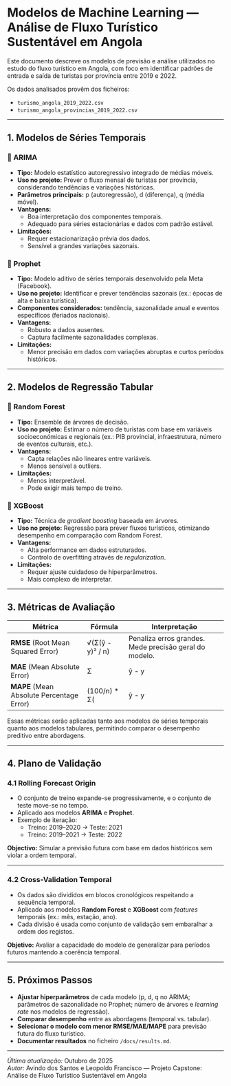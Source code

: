 # Modelos de Machine Learning — Análise de Fluxo Turístico Sustentável em Angola

Este documento descreve os modelos de previsão e análise utilizados no estudo do fluxo turístico em Angola, com foco em identificar padrões de entrada e saída de turistas por província entre 2019 e 2022.  

Os dados analisados provêm dos ficheiros:
- `turismo_angola_2019_2022.csv`
- `turismo_angola_provincias_2019_2022.csv`

---

## 1. Modelos de Séries Temporais

### 🔹 ARIMA
- **Tipo:** Modelo estatístico autoregressivo integrado de médias móveis.  
- **Uso no projeto:** Prever o fluxo mensal de turistas por província, considerando tendências e variações históricas.  
- **Parâmetros principais:** p (autoregressão), d (diferença), q (média móvel).  
- **Vantagens:**  
  - Boa interpretação dos componentes temporais.  
  - Adequado para séries estacionárias e dados com padrão estável.  
- **Limitações:**  
  - Requer estacionarização prévia dos dados.  
  - Sensível a grandes variações sazonais.

### 🔹 Prophet
- **Tipo:** Modelo aditivo de séries temporais desenvolvido pela Meta (Facebook).  
- **Uso no projeto:** Identificar e prever tendências sazonais (ex.: épocas de alta e baixa turística).  
- **Componentes considerados:** tendência, sazonalidade anual e eventos específicos (feriados nacionais).  
- **Vantagens:**  
  - Robusto a dados ausentes.  
  - Captura facilmente sazonalidades complexas.  
- **Limitações:**  
  - Menor precisão em dados com variações abruptas e curtos períodos históricos.

---

## 2. Modelos de Regressão Tabular

### 🔹 Random Forest
- **Tipo:** Ensemble de árvores de decisão.  
- **Uso no projeto:** Estimar o número de turistas com base em variáveis socioeconómicas e regionais (ex.: PIB provincial, infraestrutura, número de eventos culturais, etc.).  
- **Vantagens:**  
  - Capta relações não lineares entre variáveis.  
  - Menos sensível a outliers.  
- **Limitações:**  
  - Menos interpretável.  
  - Pode exigir mais tempo de treino.

### 🔹 XGBoost
- **Tipo:** Técnica de *gradient boosting* baseada em árvores.  
- **Uso no projeto:** Regressão para prever fluxos turísticos, otimizando desempenho em comparação com Random Forest.  
- **Vantagens:**  
  - Alta performance em dados estruturados.  
  - Controlo de overfitting através de *regularization*.  
- **Limitações:**  
  - Requer ajuste cuidadoso de hiperparâmetros.  
  - Mais complexo de interpretar.

---

## 3. Métricas de Avaliação

| Métrica | Fórmula | Interpretação |
|----------|----------|----------------|
| **RMSE** (Root Mean Squared Error) | √(Σ(ŷ - y)² / n) | Penaliza erros grandes. Mede precisão geral do modelo. |
| **MAE** (Mean Absolute Error) | Σ|ŷ - y| / n | Média absoluta dos erros. Mostra o desvio médio das previsões. |
| **MAPE** (Mean Absolute Percentage Error) | (100/n) * Σ(|ŷ - y| / y) | Percentagem média de erro em relação aos valores reais. |

Essas métricas serão aplicadas tanto aos modelos de séries temporais quanto aos modelos tabulares, permitindo comparar o desempenho preditivo entre abordagens.

---

## 4. Plano de Validação

### 4.1 Rolling Forecast Origin
- O conjunto de treino expande-se progressivamente, e o conjunto de teste move-se no tempo.  
- Aplicado aos modelos **ARIMA** e **Prophet**.  
- Exemplo de iteração:
  - Treino: 2019–2020 → Teste: 2021  
  - Treino: 2019–2021 → Teste: 2022  

**Objectivo:** Simular a previsão futura com base em dados históricos sem violar a ordem temporal.

---

### 4.2 Cross-Validation Temporal
- Os dados são divididos em blocos cronológicos respeitando a sequência temporal.  
- Aplicado aos modelos **Random Forest** e **XGBoost** com *features* temporais (ex.: mês, estação, ano).  
- Cada divisão é usada como conjunto de validação sem embaralhar a ordem dos registos.  

**Objetivo:** Avaliar a capacidade do modelo de generalizar para períodos futuros mantendo a coerência temporal.

---

## 5. Próximos Passos

- **Ajustar hiperparâmetros** de cada modelo (p, d, q no ARIMA; parâmetros de sazonalidade no Prophet; número de árvores e *learning rate* nos modelos de regressão).  
- **Comparar desempenho** entre as abordagens (temporal vs. tabular).  
- **Selecionar o modelo com menor RMSE/MAE/MAPE** para previsão futura do fluxo turístico.  
- **Documentar resultados** no ficheiro `/docs/results.md`.

---

*Última atualização:* Outubro de 2025  
*Autor:* Avindo dos Santos e Leopoldo Francisco — Projeto Capstone: Análise de Fluxo Turístico Sustentável em Angola
